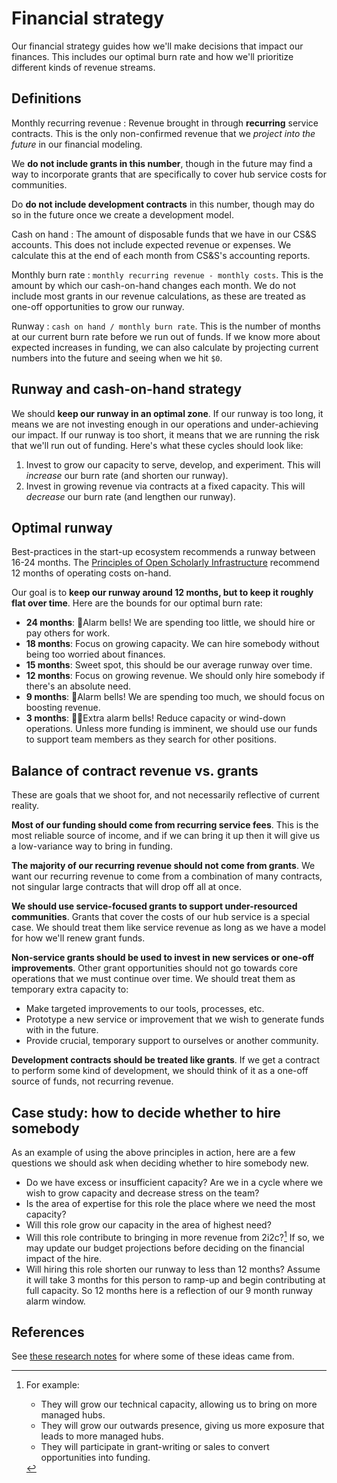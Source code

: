 # Financial strategy

Our financial strategy guides how we'll make decisions that impact our finances.
This includes our optimal burn rate and how we'll prioritize different kinds of revenue streams.

## Definitions

Monthly recurring revenue
: Revenue brought in through **recurring** service contracts.
  This is the only non-confirmed revenue that we _project into the future_ in our financial modeling.
  
  We **do not include grants in this number**, though in the future may find a way to incorporate grants that are specifically to cover hub service costs for communities. 
  
  Do **do not include development contracts** in this number, though may do so in the future once we create a development model.

Cash on hand
: The amount of disposable funds that we have in our CS&S accounts.
  This does not include expected revenue or expenses.
  We calculate this at the end of each month from CS&S's accounting reports.

Monthly burn rate
: `monthly recurring revenue - monthly costs`. This is the amount by which our cash-on-hand changes each month.
  We do not include most grants in our revenue calculations, as these are treated as one-off opportunities to grow our runway.

Runway
: `cash on hand / monthly burn rate`. This is the number of months at our current burn rate before we run out of funds.
  If we know more about expected increases in funding, we can also calculate by projecting current numbers into the future and seeing when we hit `$0`.

## Runway and cash-on-hand strategy

We should **keep our runway in an optimal zone**.
If our runway is too long, it means we are not investing enough in our operations and under-achieving our impact.
If our runway is too short, it means that we are running the risk that we'll run out of funding.
Here's what these cycles should look like:

1. Invest to grow our capacity to serve, develop, and experiment. This will *increase* our burn rate (and shorten our runway).
2. Invest in growing revenue via contracts at a fixed capacity. This will *decrease* our burn rate (and lengthen our runway).

## Optimal runway

Best-practices in the start-up ecosystem recommends a runway between 16-24 months.
The [Principles of Open Scholarly Infrastructure](https://openscholarlyinfrastructure.org/) recommend 12 months of operating costs on-hand.

Our goal is to **keep our runway around 12 months, but to keep it roughly flat over time**. Here are the bounds for our optimal burn rate:

- **24 months**: 🚨Alarm bells! We are spending too little, we should hire or pay others for work.
- **18 months**: Focus on growing capacity. We can hire somebody without being too worried about finances.
- **15 months**: Sweet spot, this should be our average runway over time.
- **12 months**: Focus on growing revenue. We should only hire somebody if there's an absolute need.
- **9 months**: 🚨Alarm bells! We are spending too much, we should focus on boosting revenue.
- **3 months**: 🚨🚨Extra alarm bells! Reduce capacity or wind-down operations. Unless more funding is imminent, we should use our funds to support team members as they search for other positions.

## Balance of contract revenue vs. grants

These are goals that we shoot for, and not necessarily reflective of current reality.

**Most of our funding should come from recurring service fees**.
This is the most reliable source of income, and if we can bring it up then it will give us a low-variance way to bring in funding.

**The majority of our recurring revenue should not come from grants**. We want our recurring revenue to come from a combination of many contracts, not singular large contracts that will drop off all at once.

**We should use service-focused grants to support under-resourced communities**. Grants that cover the costs of our hub service is a special case. We should treat them like service revenue as long as we have a model for how we'll renew grant funds.

**Non-service grants should be used to invest in new services or one-off improvements**.
Other grant opportunities should not go towards core operations that we must continue over time.
We should treat them as temporary extra capacity to:

- Make targeted improvements to our tools, processes, etc.
- Prototype a new service or improvement that we wish to generate funds with in the future.
- Provide crucial, temporary support to ourselves or another community.

**Development contracts should be treated like grants**.
If we get a contract to perform some kind of development, we should think of it as a one-off source of funds, not recurring revenue.

## Case study: how to decide whether to hire somebody

As an example of using the above principles in action, here are a few questions we should ask when deciding whether to hire somebody new.

- Do we have excess or insufficient capacity?
  Are we in a cycle where we wish to grow capacity and decrease stress on the team?
- Is the area of expertise for this role the place where we need the most capacity?
- Will this role grow our capacity in the area of highest need?
- Will this role contribute to bringing in more revenue from 2i2c?[^revenue]
  If so, we may update our budget projections before deciding on the financial impact of the hire.
- Will hiring this role shorten our runway to less than 12 months?
  Assume it will take 3 months for this person to ramp-up and begin contributing at full capacity.
  So 12 months here is a reflection of our 9 month runway alarm window.
  
[^revenue]: For example:

    - They will grow our technical capacity, allowing us to bring on more managed hubs.
    - They will grow our outwards presence, giving us more exposure that leads to more managed hubs.
    - They will participate in grant-writing or sales to convert opportunities into funding.

## References

See [these research notes](https://docs.google.com/document/d/134Sgu6y1H06wc0HYXuRW0syI-uvhtyY-Pei4ErMLuJw/edit?usp=sharing) for where some of these ideas came from.
